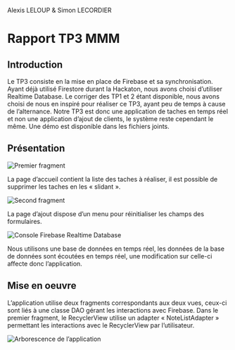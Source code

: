 Alexis LELOUP & Simon LECORDIER

# Rapport TP3 MMM

## Introduction

Le TP3 consiste en la mise en place de Firebase et sa synchronisation. Ayant déjà utilisé Firestore durant la Hackaton, nous avons choisi d’utiliser Realtime Database.
Le corriger des TP1 et 2 étant disponible, nous avons choisi de nous en inspiré pour réaliser ce TP3, ayant peu de temps à cause de l’alternance.
Notre TP3 est donc une application de taches en temps réel et non une application d’ajout de clients, le système reste cependant le même. Une démo est disponible dans les fichiers joints.

## Présentation
![Premier fragment](https://i.ibb.co/QvnjB8H/pic1.png)

La page d’accueil contient la liste des taches à réaliser, il est possible de supprimer les taches en les « slidant ».

![Second fragment](https://i.ibb.co/xzLpqYF/pic2.png)

La page d’ajout dispose d’un menu pour réinitialiser les champs des formulaires.

![Console Firebase Realtime Database](https://i.ibb.co/zHtsVfz/pic3.png)

Nous utilisons une base de données en temps réel, les données de la base de données sont écoutées en temps réel, une modification sur celle-ci affecte donc l’application.

## Mise en oeuvre

L’application utilise deux fragments correspondants aux deux vues, ceux-ci sont liés à une classe DAO gérant les interactions avec Firebase. Dans le premier fragment, le RecyclerView utilise un adapter « NoteListAdapter » permettant les interactions avec le RecyclerView par l’utilisateur.

![Arborescence de l’application](https://i.ibb.co/X8xmTFN/pic4.png)